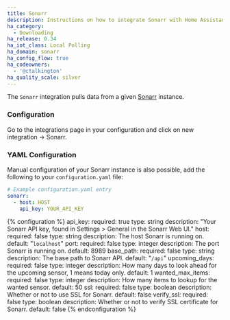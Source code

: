 ```yaml
---
title: Sonarr
description: Instructions on how to integrate Sonarr with Home Assistant
ha_category:
  - Downloading
ha_release: 0.34
ha_iot_class: Local Polling
ha_domain: sonarr
ha_config_flow: true
ha_codeowners:
  - '@ctalkington'
ha_quality_scale: silver
---
```


The `Sonarr` integration pulls data from a given [Sonarr](https://sonarr.tv/) instance.

### Configuration

Go to the integrations page in your configuration and click on new integration -> Sonarr.

### YAML Configuration

Manual configuration of your Sonarr instance is also possible, add the following to your `configuration.yaml` file:


```yaml
# Example configuration.yaml entry
sonarr:
  - host: HOST
    api_key: YOUR_API_KEY
```

{% configuration %}
api_key:
  required: true
  type: string
  description: "Your Sonarr API key, found in Settings > General in the Sonarr Web UI."
host:
  required: false
  type: string
  description: The host Sonarr is running on.
  default: "`localhost`"
port:
  required: false
  type: integer
  description: The port Sonarr is running on.
  default: 8989
base_path:
  required: false
  type: string
  description: The base path to Sonarr API.
  default: "`/api`"
upcoming_days:
  required: false
  type: integer
  description: How many days to look ahead for the upcoming sensor, 1 means today only.
  default: 1
wanted_max_items:
  required: false
  type: integer
  description: How many items to lookup for the wanted sensor.
  default: 50
ssl:
  required: false
  type: boolean
  description: Whether or not to use SSL for Sonarr.
  default: false
verify_ssl:
  required: false
  type: boolean
  description: Whether or not to verify SSL certificate for Sonarr.
  default: false
{% endconfiguration %}
